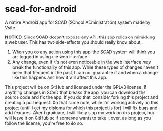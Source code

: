 scad-for-android
=================

A native Android app for SCAD (SChool ADministration) system made by Vsite.

**NOTICE:** Since SCAD doesn't expose any API, this app relies on mimicking a web user. This has two side-effects you should really know about.

1. When you do any action using this app, the SCAD system will think you are logged in using the web interface
2. Any change, even if it's not even noticeable in the web interface *may* break the functionality of this app. While these types of changes haven't been that frequent in the past, I can not guarantee if and when a change like this happens and how it will affect this app.

This project will be on GitHub and licensed under the GPLv3 license. If anything changes in SCAD that breaks the app, you can download the source code and fix the app. If you do that, consider forking this project and creating a pull request.
On that same note, while I'm working actively on this project (until I get my diploma for which this project is for) I will fix bugs and add features. After I graduate, I will likely stop my work on this project, but will leave it on GitHub so if someone wants to take it over, as long as you follow the license, you're free to do so.